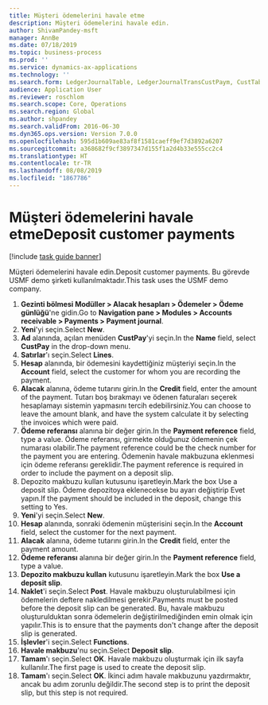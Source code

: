 ```yaml
---
title: Müşteri ödemelerini havale etme
description: Müşteri ödemelerini havale edin.
author: ShivamPandey-msft
manager: AnnBe
ms.date: 07/18/2019
ms.topic: business-process
ms.prod: ''
ms.service: dynamics-ax-applications
ms.technology: ''
ms.search.form: LedgerJournalTable, LedgerJournalTransCustPaym, CustTableLookup
audience: Application User
ms.reviewer: roschlom
ms.search.scope: Core, Operations
ms.search.region: Global
ms.author: shpandey
ms.search.validFrom: 2016-06-30
ms.dyn365.ops.version: Version 7.0.0
ms.openlocfilehash: 595d1b609ae83af8f1581caeff9ef7d3892a6207
ms.sourcegitcommit: a368682f9cf3897347d155f1a2d4b33e555cc2c4
ms.translationtype: HT
ms.contentlocale: tr-TR
ms.lasthandoff: 08/08/2019
ms.locfileid: "1867786"
---
```

# <a name="deposit-customer-payments"></a><span data-ttu-id="a1387-103">Müşteri ödemelerini havale etme</span><span class="sxs-lookup"><span data-stu-id="a1387-103">Deposit customer payments</span></span>

[!include [task guide banner](../../includes/task-guide-banner.md)]

<span data-ttu-id="a1387-104">Müşteri ödemelerini havale edin.</span><span class="sxs-lookup"><span data-stu-id="a1387-104">Deposit customer payments.</span></span> <span data-ttu-id="a1387-105">Bu görevde USMF demo şirketi kullanılmaktadır.</span><span class="sxs-lookup"><span data-stu-id="a1387-105">This task uses the USMF demo company.</span></span>

1. <span data-ttu-id="a1387-106">**Gezinti bölmesi Modüller > Alacak hesapları > Ödemeler > Ödeme günlüğü**'ne gidin.</span><span class="sxs-lookup"><span data-stu-id="a1387-106">Go to **Navigation pane > Modules > Accounts receivable > Payments > Payment journal**.</span></span>
2. <span data-ttu-id="a1387-107">**Yeni**'yi seçin.</span><span class="sxs-lookup"><span data-stu-id="a1387-107">Select **New**.</span></span>
3. <span data-ttu-id="a1387-108">**Ad** alanında, açılan menüden **CustPay**'yi seçin.</span><span class="sxs-lookup"><span data-stu-id="a1387-108">In the **Name** field, select **CustPay** in the drop-down menu.</span></span>
4. <span data-ttu-id="a1387-109">**Satırlar**'ı seçin.</span><span class="sxs-lookup"><span data-stu-id="a1387-109">Select **Lines**.</span></span>
5. <span data-ttu-id="a1387-110">**Hesap** alanında, bir ödemesini kaydettiğiniz müşteriyi seçin.</span><span class="sxs-lookup"><span data-stu-id="a1387-110">In the **Account** field, select the customer for whom you are recording the payment.</span></span>
6. <span data-ttu-id="a1387-111">**Alacak** alanına, ödeme tutarını girin.</span><span class="sxs-lookup"><span data-stu-id="a1387-111">In the **Credit** field, enter the amount of the payment.</span></span> <span data-ttu-id="a1387-112">Tutarı boş bırakmayı ve ödenen faturaları seçerek hesaplamayı sistemin yapmasını tercih edebilirsiniz.</span><span class="sxs-lookup"><span data-stu-id="a1387-112">You can choose to leave the amount blank, and have the system calculate it by selecting the invoices which were paid.</span></span>  
7. <span data-ttu-id="a1387-113">**Ödeme referansı** alanına bir değer girin.</span><span class="sxs-lookup"><span data-stu-id="a1387-113">In the **Payment reference** field, type a value.</span></span> <span data-ttu-id="a1387-114">Ödeme referansı, girmekte olduğunuz ödemenin çek numarası olabilir.</span><span class="sxs-lookup"><span data-stu-id="a1387-114">The payment reference could be the check number for the payment you are entering.</span></span> <span data-ttu-id="a1387-115">Ödemenin havale makbuzuna eklenmesi için ödeme referansı gereklidir.</span><span class="sxs-lookup"><span data-stu-id="a1387-115">The payment reference is required in order to include the payment on a deposit slip.</span></span>  
8. <span data-ttu-id="a1387-116">Depozito makbuzu kullan kutusunu işaretleyin.</span><span class="sxs-lookup"><span data-stu-id="a1387-116">Mark the box Use a deposit slip.</span></span> <span data-ttu-id="a1387-117">Ödeme depozitoya eklenecekse bu ayarı değiştirip Evet yapın.</span><span class="sxs-lookup"><span data-stu-id="a1387-117">If the payment should be included in the deposit, change this setting to Yes.</span></span>  
9. <span data-ttu-id="a1387-118">**Yeni**'yi seçin.</span><span class="sxs-lookup"><span data-stu-id="a1387-118">Select **New**.</span></span>
10. <span data-ttu-id="a1387-119">**Hesap** alanında, sonraki ödemenin müşterisini seçin.</span><span class="sxs-lookup"><span data-stu-id="a1387-119">In the **Account** field, select the customer for the next payment.</span></span>
11. <span data-ttu-id="a1387-120">**Alacak** alanına, ödeme tutarını girin.</span><span class="sxs-lookup"><span data-stu-id="a1387-120">In the **Credit** field, enter the payment amount.</span></span>
12. <span data-ttu-id="a1387-121">**Ödeme referansı** alanına bir değer girin.</span><span class="sxs-lookup"><span data-stu-id="a1387-121">In the **Payment reference** field, type a value.</span></span>
13. <span data-ttu-id="a1387-122">**Depozito makbuzu kullan** kutusunu işaretleyin.</span><span class="sxs-lookup"><span data-stu-id="a1387-122">Mark the box **Use a deposit slip**.</span></span>
14. <span data-ttu-id="a1387-123">**Naklet**'i seçin.</span><span class="sxs-lookup"><span data-stu-id="a1387-123">Select **Post**.</span></span> <span data-ttu-id="a1387-124">Havale makbuzu oluşturulabilmesi için ödemelerin deftere nakledilmesi gerekir.</span><span class="sxs-lookup"><span data-stu-id="a1387-124">Payments must be posted before the deposit slip can be generated.</span></span> <span data-ttu-id="a1387-125">Bu, havale makbuzu oluşturulduktan sonra ödemelerin değiştirilmediğinden emin olmak için yapılır.</span><span class="sxs-lookup"><span data-stu-id="a1387-125">This is to ensure that the payments don't change after the deposit slip is generated.</span></span>  
15. <span data-ttu-id="a1387-126">**İşlevler**'i seçin.</span><span class="sxs-lookup"><span data-stu-id="a1387-126">Select **Functions**.</span></span>
16. <span data-ttu-id="a1387-127">**Havale makbuzu**'nu seçin.</span><span class="sxs-lookup"><span data-stu-id="a1387-127">Select **Deposit slip**.</span></span>
17. <span data-ttu-id="a1387-128">**Tamam**'ı seçin.</span><span class="sxs-lookup"><span data-stu-id="a1387-128">Select **OK**.</span></span> <span data-ttu-id="a1387-129">Havale makbuzu oluşturmak için ilk sayfa kullanılır.</span><span class="sxs-lookup"><span data-stu-id="a1387-129">The first page is used to create the deposit slip.</span></span>  
18. <span data-ttu-id="a1387-130">**Tamam**'ı seçin.</span><span class="sxs-lookup"><span data-stu-id="a1387-130">Select **OK**.</span></span> <span data-ttu-id="a1387-131">İkinci adım havale makbuzunu yazdırmaktır, ancak bu adım zorunlu değildir.</span><span class="sxs-lookup"><span data-stu-id="a1387-131">The second step is to print the deposit slip, but this step is not required.</span></span>  

